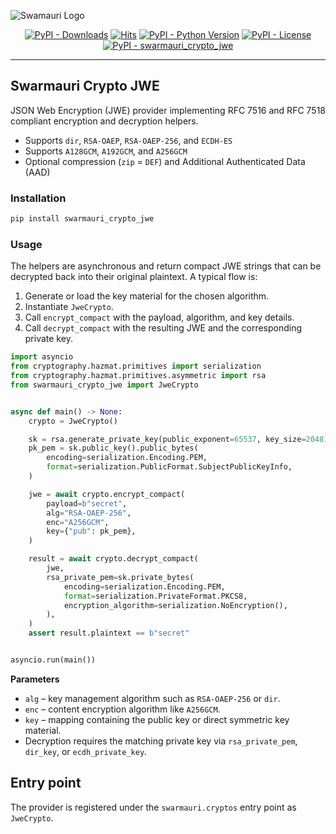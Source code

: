 ![Swamauri Logo](https://res.cloudinary.com/dbjmpekvl/image/upload/v1730099724/Swarmauri-logo-lockup-2048x757_hww01w.png)

<p align="center">
    <a href="https://pypi.org/project/swarmauri_crypto_jwe/"><img src="https://img.shields.io/pypi/dm/swarmauri_crypto_jwe" alt="PyPI - Downloads"/></a>
    <a href="https://hits.sh/github.com/swarmauri/swarmauri-sdk/tree/master/pkgs/standards/swarmauri_crypto_jwe/"><img alt="Hits" src="https://hits.sh/github.com/swarmauri/swarmauri-sdk/tree/master/pkgs/standards/swarmauri_crypto_jwe.svg"/></a>
    <a href="https://pypi.org/project/swarmauri_crypto_jwe/"><img src="https://img.shields.io/pypi/pyversions/swarmauri_crypto_jwe" alt="PyPI - Python Version"/></a>
    <a href="https://pypi.org/project/swarmauri_crypto_jwe/"><img src="https://img.shields.io/pypi/l/swarmauri_crypto_jwe" alt="PyPI - License"/></a>
    <a href="https://pypi.org/project/swarmauri_crypto_jwe/"><img src="https://img.shields.io/pypi/v/swarmauri_crypto_jwe?label=swarmauri_crypto_jwe&color=green" alt="PyPI - swarmauri_crypto_jwe"/></a>
</p>

---

## Swarmauri Crypto JWE

JSON Web Encryption (JWE) provider implementing RFC 7516 and RFC 7518 compliant encryption and decryption helpers.

- Supports `dir`, `RSA-OAEP`, `RSA-OAEP-256`, and `ECDH-ES`
- Supports `A128GCM`, `A192GCM`, and `A256GCM`
- Optional compression (`zip` = `DEF`) and Additional Authenticated Data (AAD)

### Installation

```bash
pip install swarmauri_crypto_jwe
```

### Usage

The helpers are asynchronous and return compact JWE strings that can be
decrypted back into their original plaintext. A typical flow is:

1. Generate or load the key material for the chosen algorithm.
2. Instantiate `JweCrypto`.
3. Call `encrypt_compact` with the payload, algorithm, and key details.
4. Call `decrypt_compact` with the resulting JWE and the corresponding
   private key.

```python
import asyncio
from cryptography.hazmat.primitives import serialization
from cryptography.hazmat.primitives.asymmetric import rsa
from swarmauri_crypto_jwe import JweCrypto


async def main() -> None:
    crypto = JweCrypto()

    sk = rsa.generate_private_key(public_exponent=65537, key_size=2048)
    pk_pem = sk.public_key().public_bytes(
        encoding=serialization.Encoding.PEM,
        format=serialization.PublicFormat.SubjectPublicKeyInfo,
    )

    jwe = await crypto.encrypt_compact(
        payload=b"secret",
        alg="RSA-OAEP-256",
        enc="A256GCM",
        key={"pub": pk_pem},
    )

    result = await crypto.decrypt_compact(
        jwe,
        rsa_private_pem=sk.private_bytes(
            encoding=serialization.Encoding.PEM,
            format=serialization.PrivateFormat.PKCS8,
            encryption_algorithm=serialization.NoEncryption(),
        ),
    )
    assert result.plaintext == b"secret"


asyncio.run(main())
```

**Parameters**

- `alg` – key management algorithm such as `RSA-OAEP-256` or `dir`.
- `enc` – content encryption algorithm like `A256GCM`.
- `key` – mapping containing the public key or direct symmetric key
  material.
- Decryption requires the matching private key via `rsa_private_pem`,
  `dir_key`, or `ecdh_private_key`.

## Entry point

The provider is registered under the `swarmauri.cryptos` entry point as `JweCrypto`.
